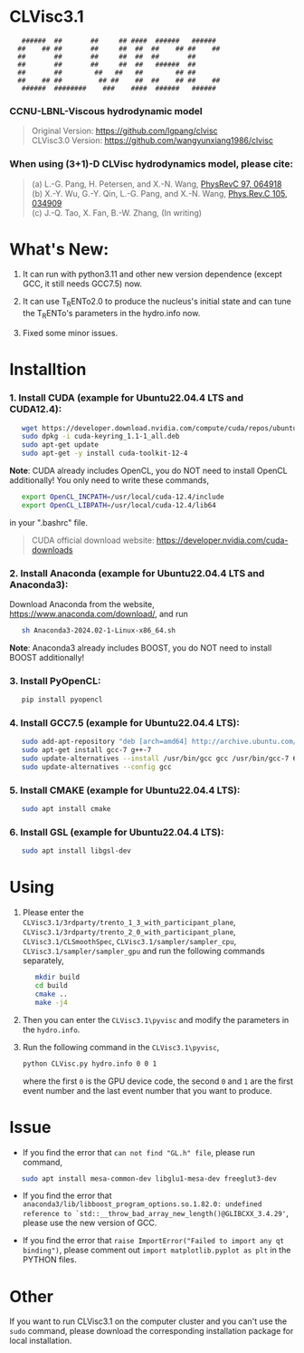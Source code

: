 # CLVisc3.1


       ######  ##       ##     ## ####  ######   ######  
      ##    ## ##       ##     ##  ##  ##    ## ##    ## 
      ##       ##       ##     ##  ##  ##       ##       
      ##       ##       ##     ##  ##   ######  ##       
      ##       ##        ##   ##   ##        ## ##       
      ##    ## ##         ## ##    ##  ##    ## ##    ## 
       ######  ########    ###    ####  ######   ###### 

### CCNU-LBNL-Viscous hydrodynamic model

> Original Version: https://github.com/lgpang/clvisc <br>
> CLVisc3.0 Version: https://github.com/wangyunxiang1986/clvisc

### When using (3+1)-D CLVisc hydrodynamics model, please cite:
    
> (a) L.-G. Pang, H. Petersen, and X.-N. Wang, [PhysRevC 97, 064918](https://link.aps.org/doi/10.1103/PhysRevC.97.064918) <br>
> (b) X.-Y. Wu, G.-Y. Qin, L.-G. Pang, and X.-N. Wang, [Phys.Rev.C 105, 034909](https://link.aps.org/doi/10.1103/PhysRevC.105.034909) <br>
> (c) J.-Q. Tao, X. Fan, B.-W. Zhang, (In writing)

# What's New:

1) It can run with python3.11 and other new version dependence (except GCC, it still needs GCC7.5) now.

2) It can use T<sub>R</sub>ENTo2.0 to produce the nucleus's initial state and can tune the T<sub>R</sub>ENTo's parameters in the hydro.info now.

3) Fixed some minor issues.

# Installtion

### 1. Install CUDA (example for Ubuntu22.04.4 LTS and CUDA12.4):

```bash
   wget https://developer.download.nvidia.com/compute/cuda/repos/ubuntu2204/x86_64/cuda-keyring_1.1-1_all.deb
   sudo dpkg -i cuda-keyring_1.1-1_all.deb
   sudo apt-get update
   sudo apt-get -y install cuda-toolkit-12-4
```   

   __Note__: CUDA already includes OpenCL, you do NOT need to install OpenCL additionally! You only need to write these commands,
         
```bash
   export OpenCL_INCPATH=/usr/local/cuda-12.4/include
   export OpenCL_LIBPATH=/usr/local/cuda-12.4/lib64
```
           
   in your ".bashrc" file.
         
   > CUDA official download website: https://developer.nvidia.com/cuda-downloads

### 2. Install Anaconda (example for Ubuntu22.04.4 LTS and Anaconda3):

   Download Anaconda from the website, https://www.anaconda.com/download/, and run

```bash   
   sh Anaconda3-2024.02-1-Linux-x86_64.sh
```

   __Note__: Anaconda3 already includes BOOST, you do NOT need to install BOOST additionally!

### 3. Install PyOpenCL:

```bash
   pip install pyopencl
```

### 4. Install GCC7.5 (example for Ubuntu22.04.4 LTS):

```bash
   sudo add-apt-repository "deb [arch=amd64] http://archive.ubuntu.com/ubuntu focal main universe"
   sudo apt-get install gcc-7 g++-7
   sudo update-alternatives --install /usr/bin/gcc gcc /usr/bin/gcc-7 60 --slave /usr/bin/g++ g++ /usr/bin/g++-7
   sudo update-alternatives --config gcc
```

### 5. Install CMAKE (example for Ubuntu22.04.4 LTS):

```bash
   sudo apt install cmake
```

### 6. Install GSL (example for Ubuntu22.04.4 LTS):

```bash
   sudo apt install libgsl-dev
```

# Using

1. Please enter the `CLVisc3.1/3rdparty/trento_1_3_with_participant_plane`, `CLVisc3.1/3rdparty/trento_2_0_with_participant_plane`, `CLVisc3.1/CLSmoothSpec`,
   `CLVisc3.1/sampler/sampler_cpu`, `CLVisc3.1/sampler/sampler_gpu` and run the following commands separately,

   ```bash
      mkdir build
      cd build
      cmake ..
      make -j4
   ```

2. Then you can enter the `CLVisc3.1\pyvisc` and modify the parameters in the `hydro.info`.

3. Run the following command in the `CLVisc3.1\pyvisc`,
   
   ```bash
   python CLVisc.py hydro.info 0 0 1
   ```

   where the first `0` is the GPU device code, the second `0` and `1` are the first event number and the last event number that you want to produce.

# Issue

* If you find the error that `can not find "GL.h" file`, please run command,

```bash
   sudo apt install mesa-common-dev libglu1-mesa-dev freeglut3-dev
```

* If you find the error that ``anaconda3/lib/libboost_program_options.so.1.82.0: undefined reference to `std::__throw_bad_array_new_length()@GLIBCXX_3.4.29'``, 
please use the new version of GCC.

* If you find the error that `raise ImportError("Failed to import any qt binding")`,
please comment out `import matplotlib.pyplot as plt` in the PYTHON files.

# Other

If you want to run CLVisc3.1 on the computer cluster and you can't use the `sudo` command, 
please download the corresponding installation package for local installation.